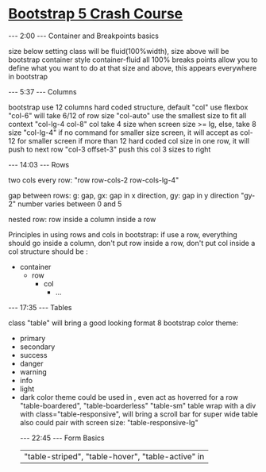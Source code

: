 # [Bootstrap 5 Crash Course](<https://www.youtube.com/watch?v=Jyvffr3aCp0>)

--- 2:00 --- Container and Breakpoints basics

size below setting class will be fluid(100%width), size above will be bootstrap container style
container-fluid all 100%
breaks points allow you to define what you want to do at that size and above, this appears everywhere in bootstrap

--- 5:37 --- Columns

bootstrap use 12 columns hard coded structure,
default "col" use flexbox
"col-6" will take 6/12 of row size
"col-auto" use the smallest size to fit all context
"col-lg-4 col-8" col take 4 size when screen size >= lg, else, take 8 size
"col-lg-4" if no command for smaller size screen, it will accept as col-12 for smaller screen
if more than 12 hard coded col size in one row, it will push to next row
"col-3 offset-3" push this col 3 sizes to right

--- 14:03 --- Rows

two cols every row:
"row row-cols-2 row-cols-lg-4" 

gap between rows: g: gap, gx: gap in x direction, gy: gap in y direction
"gy-2" number varies between 0 and 5

nested row: row inside a column inside a row

Principles in using rows and cols in bootstrap:
if use a row, everything should go inside a column, don't put row inside a row, don't put col inside a col
structure should be :
- container
    - row
      - col
        - ...

--- 17:35 --- Tables

class "table" will bring a good looking format
8 bootstrap color theme:
- primary
- secondary
- success
- danger
- warning
- info
- light
- dark
color theme could be used in <table>, <tr> even <td>
"table-striped", "table-hover",
"table-active" in <tr> act as hoverred for a row
"table-boardered", "table-boarderless"
"table-sm"
table wrap with a div with class="table-responsive", will bring a scroll bar for super wide table
also could pair with screen size: "table-responsive-lg"

--- 22:45 --- Form Basics